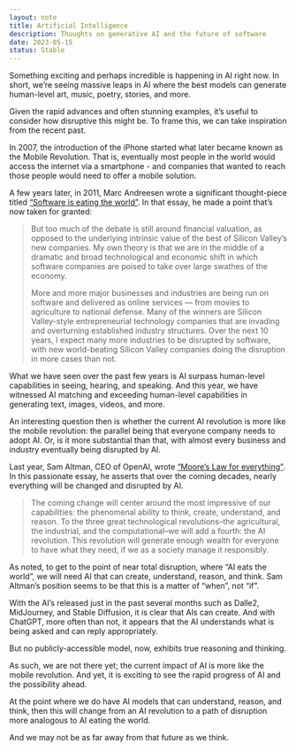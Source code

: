 ```yaml
---
layout: note
title: Artificial Intelligence
description: Thoughts on generative AI and the future of software
date: 2023-05-15
status: Stable
---
```


Something exciting and perhaps incredible is happening in AI right now. In short, we’re seeing massive leaps in AI where
the best models can generate human-level art, music, poetry, stories, and more.

Given the rapid advances and often stunning examples, it’s useful to consider how disruptive this might be. To frame
this, we can take inspiration from the recent past.

In 2007, the introduction of the iPhone started what later became known as the Mobile Revolution. That is, eventually
most people in the world would access the internet via a smartphone - and companies that wanted to reach those people
would need to offer a mobile solution.

A few years later, in 2011, Marc Andreesen wrote a significant thought-piece titled
[“Software is eating the world”](https://a16z.com/2011/08/20/why-software-is-eating-the-world/).
In that essay, he made a point that’s now taken for granted:

> But too much of the debate is still around financial valuation, as opposed to the underlying intrinsic value of the
> best of Silicon Valley’s new companies. My own theory is that we are in the middle of a dramatic and broad
> technological
> and economic shift in which software companies are poised to take over large swathes of the economy.
>
> More and more major businesses and industries are being run on software and delivered as online services — from movies
> to agriculture to national defense. Many of the winners are Silicon Valley-style entrepreneurial technology companies
> that are invading and overturning established industry structures. Over the next 10 years, I expect many more
> industries
> to be disrupted by software, with new world-beating Silicon Valley companies doing the disruption in more cases than
> not.

What we have seen over the past few years is AI surpass human-level capabilities in seeing, hearing, and speaking.
And this year, we have witnessed AI matching and exceeding human-level capabilities in generating
text, images, videos, and more.

An interesting question then is whether the current AI revolution is more like the mobile revolution:
the parallel being that everyone company needs to adopt AI.
Or, is it more substantial than that,
with almost every business and industry eventually being disrupted by AI.

Last year, Sam Altman, CEO of OpenAI, wrote [“Moore’s Law for everything”](https://moores.samaltman.com).
In this passionate essay, he asserts that over the coming decades,
nearly everything will be changed and disrupted by AI.

> The coming change will center around the most impressive of our capabilities: the phenomenal ability to think, create,
> understand, and reason. To the three great technological revolutions–the agricultural, the industrial, and the
> computational–we will add a fourth: the AI revolution. This revolution will generate enough wealth for everyone to
> have
> what they need, if we as a society manage it responsibly.

As noted, to get to the point of near total disruption, where “AI eats the world”, we will need AI that can create,
understand, reason, and think. Sam Altman’s position seems to be that this is a matter of “when”, not “if”.

With the AI’s released just in the past several months such as Dalle2, MidJourney, and Stable Diffusion,
it is clear that AIs can create.
And with ChatGPT, more often than not,
it appears that the AI understands what is being asked and can reply appropriately.

But no publicly-accessible model, now, exhibits true reasoning and thinking.

As such, we are not there yet; the current impact of AI is more like the mobile revolution. And yet, it is exciting
to see the rapid progress of AI and the possibility ahead.

At the point where we do have AI models that can understand, reason, and think, then this will change from an AI
revolution to a path of disruption more analogous to AI eating the world.

And we may not be as far away from that future as we think.